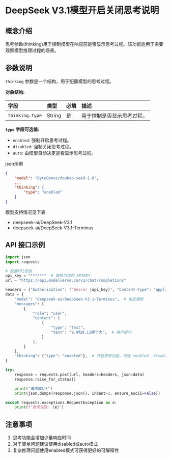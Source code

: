 # DeepSeek V3.1模型开启关闭思考说明

## 概念介绍

思考参数(thinking)用于控制模型在响应前是否显示思考过程。该功能适用于需要观察模型推理过程的场景。

## 参数说明

`thinking` 参数是一个结构，用于配置模型的思考过程。

**对象结构:**

| 字段            | 类型   | 必填 | 描述                       |
| :-------------- | :----- | :--- | :------------------------- |
| `thinking.type` | String | 是   | 用于控制是否显示思考过程。 |

**`type` 字段可选值:**

- `enabled`: 强制开启思考过程。
- `disabled`: 强制关闭思考过程。
- `auto`: 由模型自动决定是否显示思考过程。

json示例
```json
{
    "model": "ByteDance/doubao-seed-1.6",
    ...
    "thinking": {
        "type": "enabled"
    }
}
```

模型支持情况见下表
- deepseek-ai/DeepSeek-V3.1
- deepseek-ai/DeepSeek-V3.1-Terminus

## API 接口示例

```python
import json
import requests

# 配置API密钥
api_key = "******"  # 替换为你的 APIKEY
url = "https://api.modelverse.cn/v1/chat/completions"

headers = {"Authorization": f"Bearer {api_key}", "Content-Type": "application/json"}
data = {
    "model": "deepseek-ai/DeepSeek-V3.1-Terminus",  # 指定模型
    "messages": [
        {
            "role": "user",
            "content": [
                {
                    "type": "text",
                    "text": "9.9和9.11哪个大",  # 用户提问
                }
            ],
        }
    ],
    "thinking": {"type": "enabled"},  # 开启思考功能，可选 enabled  disabled  auto
}

try:
    response = requests.post(url, headers=headers, json=data)
    response.raise_for_status() 

    print("请求成功!")
    print(json.dumps(response.json(), indent=2, ensure_ascii=False))

except requests.exceptions.RequestException as e:
    print(f"请求失败: {e}")

```

## 注意事项

1. 思考功能会增加少量响应时间
2. 对于简单问题建议使用disabled或auto模式
3. 复杂推理问题使用enabled模式可获得更好的可解释性